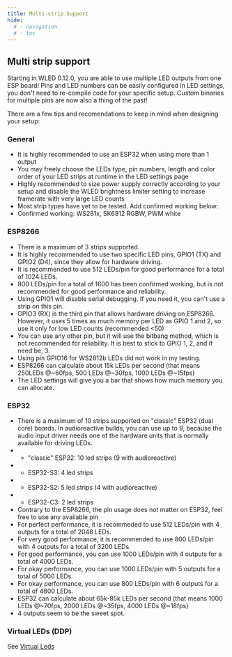 ```yaml
---
title: Multi-strip Support
hide:
  # - navigation
  # - toc
---
```


## Multi strip support

Starting in WLED 0.12.0, you are able to use multiple LED outputs from one ESP board!
Pins and LED numbers can be easily configured in LED settings, you don't need to re-compile code for your specific setup. Custom binaries for multiple pins are now also a thing of the past!

There are a few tips and recomendations to keep in mind when designing your setup:

### General

- It is highly recommended to use an ESP32 when using more than 1 output
- You may freely choose the LEDs type, pin numbers, length and color order of your LED strips at runtime in the LED settings page
- Highly recommended to size power supply correctly according to your setup and disable the WLED brightness limiter setting to increase framerate with very large LED counts
- Most strip types have yet to be tested. Add confirmed working below:
- Confirmed working: WS281x, SK6812 RGBW, PWM white

### ESP8266

- There is a maximum of 3 strips supported.
- It is highly recommended to use two specific LED pins, GPIO1 (TX) and GPIO2 (D4), since they allow for hardware driving.
- It is recommended to use 512 LEDs/pin for good performance for a total of 1024 LEDs.
- 800 LEDs/pin for a total of 1600 has been confirmed working, but is not recommended for good performance and reliability.
- Using GPIO1 will disable serial debugging. If you need it, you can't use a strip on this pin.
- GPIO3 (RX) is the third pin that allows hardware driving on ESP8266. However, it uses 5 times as much memory per LED as GPIO 1 and 2, so use it only for low LED counts (recommended <50)
- You can use any other pin, but it will use the bitbang method, which is not recommended for reliability. It is best to stick to GPIO 1, 2, and if need be, 3.
- Using pin GPIO16 for WS2812b LEDs did not work in my testing.
- ESP8266 can calculate about 15k LEDs per second (that means 250LEDs @~60fps, 500 LEDs @~30fps, 1000 LEDs @~15fps)
- The LED settings will give you a bar that shows how much memory you can allocate.

### ESP32

- There is a maximum of 10 strips supported on "classic" ESP32 (dual core) boards. In audioreactive builds, you can use up to 9, because the audio input driver needs one of the hardware units that is normally available for driving LEDs.
 - * "classic" ESP32: 10 led strips (9 with audioreactive)
 - * ESP32-S3: 4 led strips
 - * ESP32-S2: 5 led strips (4 with audioreactive)
 - * ESP32-C3: 2 led strips
- Contrary to the ESP8266, the pin usage does not matter on ESP32, feel free to use any available pin
- For perfect performance, it is recommeded to use 512 LEDs/pin with 4 outputs for a total of 2048 LEDs.
- For very good performance, it is recommended to use 800 LEDs/pin with 4 outputs for a total of 3200 LEDs.
- For good performance, you can use 1000 LEDs/pin with 4 outputs for a total of 4000 LEDs.
- For okay performance, you can use 1000 LEDs/pin with 5 outputs for a total of 5000 LEDs.
- For okay performance, you can use 800 LEDs/pin with 6 outputs for a total of 4800 LEDs.
- ESP32 can calculate about 65k-85k LEDs per second (that means 1000 LEDs @~70fps, 2000 LEDs @~35fps, 4000 LEDs @~18fps)
- 4 outputs seem to be the sweet spot. 

### Virtual LEDs (DDP)

See [Virtual Leds](/advanced/ddp)
